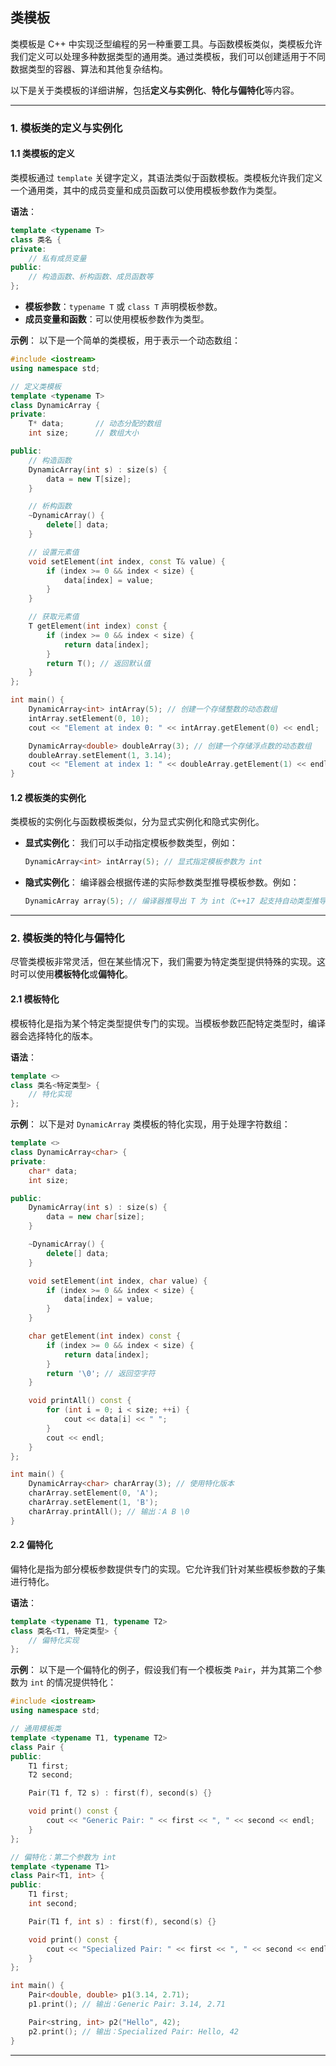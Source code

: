 ## **类模板**

类模板是 C++ 中实现泛型编程的另一种重要工具。与函数模板类似，类模板允许我们定义可以处理多种数据类型的通用类。通过类模板，我们可以创建适用于不同数据类型的容器、算法和其他复杂结构。

以下是关于类模板的详细讲解，包括**定义与实例化**、**特化与偏特化**等内容。

---

### **1. 模板类的定义与实例化**

#### **1.1 类模板的定义**

类模板通过 `template` 关键字定义，其语法类似于函数模板。类模板允许我们定义一个通用类，其中的成员变量和成员函数可以使用模板参数作为类型。

**语法**：

```cpp
template <typename T>
class 类名 {
private:
    // 私有成员变量
public:
    // 构造函数、析构函数、成员函数等
};
```

- **模板参数**：`typename T` 或 `class T` 声明模板参数。
- **成员变量和函数**：可以使用模板参数作为类型。

**示例**：
以下是一个简单的类模板，用于表示一个动态数组：

```cpp
#include <iostream>
using namespace std;

// 定义类模板
template <typename T>
class DynamicArray {
private:
    T* data;       // 动态分配的数组
    int size;      // 数组大小

public:
    // 构造函数
    DynamicArray(int s) : size(s) {
        data = new T[size];
    }

    // 析构函数
    ~DynamicArray() {
        delete[] data;
    }

    // 设置元素值
    void setElement(int index, const T& value) {
        if (index >= 0 && index < size) {
            data[index] = value;
        }
    }

    // 获取元素值
    T getElement(int index) const {
        if (index >= 0 && index < size) {
            return data[index];
        }
        return T(); // 返回默认值
    }
};

int main() {
    DynamicArray<int> intArray(5); // 创建一个存储整数的动态数组
    intArray.setElement(0, 10);
    cout << "Element at index 0: " << intArray.getElement(0) << endl;

    DynamicArray<double> doubleArray(3); // 创建一个存储浮点数的动态数组
    doubleArray.setElement(1, 3.14);
    cout << "Element at index 1: " << doubleArray.getElement(1) << endl;
}
```

#### **1.2 模板类的实例化**

类模板的实例化与函数模板类似，分为显式实例化和隐式实例化。

- **显式实例化**：
  我们可以手动指定模板参数类型，例如：

  ```cpp
  DynamicArray<int> intArray(5); // 显式指定模板参数为 int
  ```

- **隐式实例化**：
  编译器会根据传递的实际参数类型推导模板参数。例如：

  ```cpp
  DynamicArray array(5); // 编译器推导出 T 为 int（C++17 起支持自动类型推导）
  ```

---

### **2. 模板类的特化与偏特化**

尽管类模板非常灵活，但在某些情况下，我们需要为特定类型提供特殊的实现。这时可以使用**模板特化**或**偏特化**。

#### **2.1 模板特化**

模板特化是指为某个特定类型提供专门的实现。当模板参数匹配特定类型时，编译器会选择特化的版本。

**语法**：

```cpp
template <>
class 类名<特定类型> {
    // 特化实现
};
```

**示例**：
以下是对 `DynamicArray` 类模板的特化实现，用于处理字符数组：

```cpp
template <>
class DynamicArray<char> {
private:
    char* data;
    int size;

public:
    DynamicArray(int s) : size(s) {
        data = new char[size];
    }

    ~DynamicArray() {
        delete[] data;
    }

    void setElement(int index, char value) {
        if (index >= 0 && index < size) {
            data[index] = value;
        }
    }

    char getElement(int index) const {
        if (index >= 0 && index < size) {
            return data[index];
        }
        return '\0'; // 返回空字符
    }

    void printAll() const {
        for (int i = 0; i < size; ++i) {
            cout << data[i] << " ";
        }
        cout << endl;
    }
};

int main() {
    DynamicArray<char> charArray(3); // 使用特化版本
    charArray.setElement(0, 'A');
    charArray.setElement(1, 'B');
    charArray.printAll(); // 输出：A B \0
}
```

#### **2.2 偏特化**

偏特化是指为部分模板参数提供专门的实现。它允许我们针对某些模板参数的子集进行特化。

**语法**：

```cpp
template <typename T1, typename T2>
class 类名<T1, 特定类型> {
    // 偏特化实现
};
```

**示例**：
以下是一个偏特化的例子，假设我们有一个模板类 `Pair`，并为其第二个参数为 `int` 的情况提供特化：

```cpp
#include <iostream>
using namespace std;

// 通用模板类
template <typename T1, typename T2>
class Pair {
public:
    T1 first;
    T2 second;

    Pair(T1 f, T2 s) : first(f), second(s) {}

    void print() const {
        cout << "Generic Pair: " << first << ", " << second << endl;
    }
};

// 偏特化：第二个参数为 int
template <typename T1>
class Pair<T1, int> {
public:
    T1 first;
    int second;

    Pair(T1 f, int s) : first(f), second(s) {}

    void print() const {
        cout << "Specialized Pair: " << first << ", " << second << endl;
    }
};

int main() {
    Pair<double, double> p1(3.14, 2.71);
    p1.print(); // 输出：Generic Pair: 3.14, 2.71

    Pair<string, int> p2("Hello", 42);
    p2.print(); // 输出：Specialized Pair: Hello, 42
}
```

---